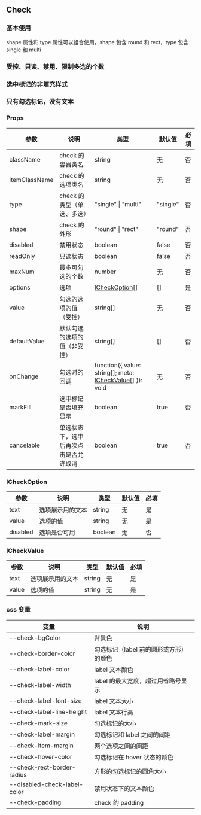 ## Check

### 基本使用

shape 属性和 type 属性可以组合使用，shape 包含 round 和 rect，type 包含 single 和 multi

<code src="../demo/check/check1.tsx"></code>

### 受控、只读、禁用、限制多选的个数

<code src="../demo/check/check2.tsx"></code>

### 选中标记的非填充样式

<code src="../demo/check/check3.tsx"></code>

### 只有勾选标记，没有文本

<code src="../demo/check/check4.tsx"></code>

### Props

| 参数          | 说明                                   | 类型                                                                     | 默认值   | 必填 |
| ------------- | -------------------------------------- | ------------------------------------------------------------------------ | -------- | ---- |
| className     | check 的容器类名                       | string                                                                   | 无       | 否   |
| itemClassName | check 的选项类名                       | string                                                                   | 无       | 否   |
| type          | check 的类型（单选、多选）             | "single" \| "multi"                                                      | "single" | 否   |
| shape         | check 的外形                           | "round" \| "rect"                                                        | "round"  | 否   |
| disabled      | 禁用状态                               | boolean                                                                  | false    | 否   |
| readOnly      | 只读状态                               | boolean                                                                  | false    | 否   |
| maxNum        | 最多可勾选的个数                       | number                                                                   | 无       | 否   |
| options       | 选项                                   | [ICheckOption](#icheckoption)[]                                          | []       | 是   |
| value         | 勾选的选项的值（受控）                 | string[]                                                                 | 无       | 否   |
| defaultValue  | 默认勾选的选项的值（非受控）           | string[]                                                                 | []       | 否   |
| onChange      | 勾选时的回调                           | function({ value: string[]; meta: [ICheckValue](#icheckvalue)[] }): void | 无       | 否   |
| markFill      | 选中标记是否填充显示                   | boolean                                                                  | true     | 否   |
| cancelable    | 单选状态下，选中后再次点击是否允许取消 | boolean                                                                  | true     | 否   |

### ICheckOption

| 参数     | 说明             | 类型    | 默认值 | 必填 |
| -------- | ---------------- | ------- | ------ | ---- |
| text     | 选项展示用的文本 | string  | 无     | 是   |
| value    | 选项的值         | string  | 无     | 是   |
| disabled | 选项是否可用     | boolean | 无     | 否   |

### ICheckValue

| 参数  | 说明             | 类型   | 默认值 | 必填 |
| ----- | ---------------- | ------ | ------ | ---- |
| text  | 选项展示用的文本 | string | 无     | 是   |
| value | 选项的值         | string | 无     | 是   |

### css 变量

| 变量                         | 说明                                   |
| ---------------------------- | -------------------------------------- |
| --check-bgColor              | 背景色                                 |
| --check-border-color         | 勾选标记（label 前的圆形或方形）的颜色 |
| --check-label-color          | label 文本颜色                         |
| --check-label-width          | label 的最大宽度，超过用省略号显示     |
| --check-label-font-size      | label 文本大小                         |
| --check-label-line-height    | label 文本行高                         |
| --check-mark-size            | 勾选标记的大小                         |
| --check-label-margin         | 勾选标记和 label 之间的间距            |
| --check-item-margin          | 两个选项之间的间距                     |
| --check-hover-color          | 勾选标记在 hover 状态的颜色            |
| --check-rect-border-radius   | 方形的勾选标记的圆角大小               |
| --disabled-check-label-color | 禁用状态下的文本颜色                   |
| --check-padding              | check 的 padding                       |
